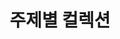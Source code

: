 ---
title: 주제별 컬렉션
description: 민주노총 내부에서 생산된 사진에 태그를 통해서 각 사진들을 주제별로 보여줍니다. 2020년, 2021년 사진들에 대한 태그를 먼저 구성했습니다.
---